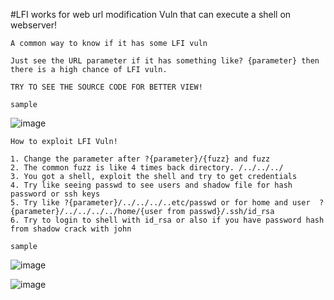 #LFI works for web url modification Vuln that can execute  a shell on webserver!

`A common way to know if it has some LFI vuln`

    
	Just see the URL parameter if it has something like? {parameter} then there is a high chance of LFI vuln.
  
 
 
 `TRY TO SEE THE SOURCE CODE FOR BETTER VIEW!`
  
  
 `sample`
 
 ![image](https://user-images.githubusercontent.com/84837928/151001901-9c8a4363-58cc-49f0-a420-d1aab5853471.png)


`How to exploit LFI Vuln!`

    1. Change the parameter after ?{parameter}/{fuzz} and fuzz 
    2. The common fuzz is like 4 times back directory. /../../../
    3. You got a shell, exploit the shell and try to get credentials 
    4. Try like seeing passwd to see users and shadow file for hash password or ssh keys
    5. Try like ?{parameter}/../../../..etc/passwd or for home and user  ?{parameter}/../../../../home/{user from passwd}/.ssh/id_rsa 
    6. Try to login to shell with id_rsa or also if you have password hash from shadow crack with john 

`sample`

![image](https://user-images.githubusercontent.com/84837928/151001942-1d04a2c3-2fe0-4901-8418-05946f5711f9.png)

![image](https://user-images.githubusercontent.com/84837928/151001978-b5b7c80c-8e37-4141-9489-bb4cf2f825db.png)

